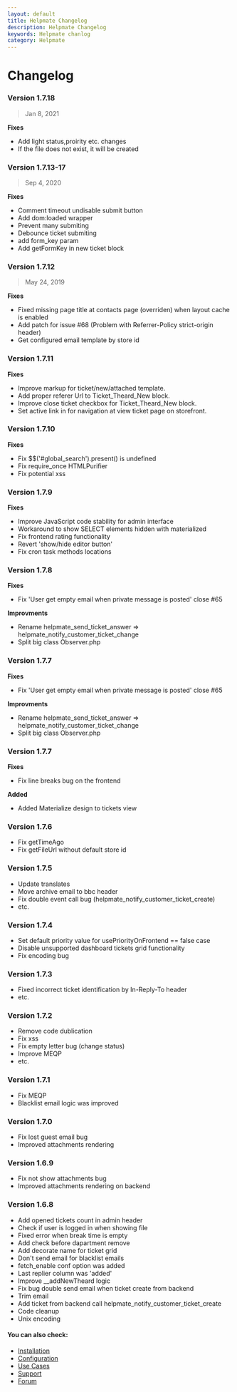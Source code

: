```yaml
---
layout: default
title: Helpmate Changelog
description: Helpmate Changelog
keywords: Helpmate chanlog
category: Helpmate
---
```


# Changelog

### Version 1.7.18

> Jan 8, 2021

**Fixes**
 - Add light status,proirity etc. changes
 - If the file does not exist, it will be created


### Version 1.7.13-17

> Sep 4, 2020

**Fixes**
 - Comment timeout undisable submit button
 - Add dom:loaded wrapper
 - Prevent many submiting
 - Debounce ticket submiting
 - add form_key param
 - Add getFormKey in new ticket block

### Version 1.7.12

> May 24, 2019

**Fixes**
 - Fixed missing page title at contacts page (overriden) when layout cache is enabled
 - Add patch for issue #68 (Problem with Referrer-Policy strict-origin header)
 - Get configured email template by store id

### Version 1.7.11

**Fixes**
 - Improve markup for ticket/new/attached template.
 - Add proper referer Url to Ticket_Theard_New block.
 - Improve close ticket checkbox for Ticket_Theard_New block.
 - Set active link in for navigation at view ticket page on storefront.

### Version 1.7.10

**Fixes**
 - Fix \$\$('#global_search').present() is undefined
 - Fix require_once HTMLPurifier
 - Fix potential xss

### Version 1.7.9

**Fixes**
 - Improve JavaScript code stability for admin interface
 - Workaround to show SELECT elements hidden with materialized
 - Fix frontend rating functionality
 - Revert 'show/hide editor button'
 - Fix cron task methods locations

### Version 1.7.8

**Fixes**
 - Fix 'User get empty email when private message is posted' close #65

**Improvments**
 - Rename helpmate_send_ticket_answer => helpmate_notify_customer_ticket_change
 - Split big class Observer.php

### Version 1.7.7

**Fixes**
 - Fix 'User get empty email when private message is posted' close #65

**Improvments**
 - Rename helpmate_send_ticket_answer => helpmate_notify_customer_ticket_change
 - Split big class Observer.php

### Version 1.7.7

**Fixes**

 -  Fix line breaks bug on the frontend

**Added**

 -  Added Materialize design to tickets view

### Version 1.7.6
 - Fix getTimeAgo
 - Fix getFileUrl without default store id

### Version 1.7.5

 - Update translates
 - Move archive email to bbc header
 - Fix double event call bug (helpmate_notify_customer_ticket_create)
 - etc.

### Version 1.7.4

 - Set default priority value for usePriorityOnFrontend == false case
 - Disable unsupported dashboard tickets grid functionality
 - Fix encoding bug

### Version 1.7.3

 - Fixed incorrect ticket identification by In-Reply-To header
 - etc.

### Version 1.7.2

 - Remove code dublication
 - Fix xss
 - Fix empty letter bug (change status)
 - Improve MEQP
 - etc.

### Version 1.7.1

 - Fix MEQP
 - Blacklist email logic was improved

### Version 1.7.0

 - Fix lost guest email bug
 - Improved attachments rendering

### Version 1.6.9

 - Fix not show attachments bug
 - Improved attachments rendering on backend

### Version 1.6.8

 - Add opened tickets count in admin header
 - Check if user is logged in when showing file
 - Fixed error when break time is empty
 - Add check before dapartment remove
 - Add decorate name for ticket grid
 - Don't send email for blacklist emails
 - fetch_enable conf option was added
 - Last replier column was 'added'
 - Improve __addNewTheard logic
 - Fix bug double send email when ticket create from backend
 - Trim email
 - Add ticket from backend call helpmate_notify_customer_ticket_create
 - Code cleanup
 - Unix encoding


#### You can also check:

*   [Installation](../installation/)
*   [Configuration](../configuration/)
*   [Use Cases](../use-cases/)
*   [Support](https://swissuplabs.com/contacts/)
*   [Forum](https://swissuplabs.com/magento-forum/)
